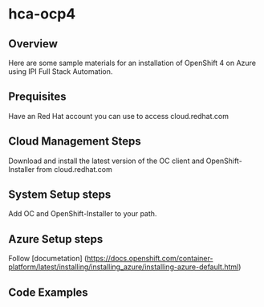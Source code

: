 # hca-ocp4

## Overview

Here are some sample materials for an installation of OpenShift 4 on Azure using IPI Full Stack Automation.

## Prequisites

Have an Red Hat account you can use to access cloud.redhat.com

## Cloud Management Steps

Download and install the latest version of the OC client and OpenShift-Installer from cloud.redhat.com

## System Setup steps

Add OC and OpenShift-Installer to your path.

## Azure Setup steps

Follow [documetation] (https://docs.openshift.com/container-platform/latest/installing/installing_azure/installing-azure-default.html)

## Code Examples